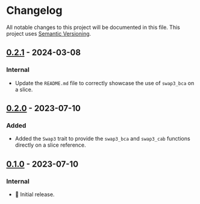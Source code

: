 # Changelog

All notable changes to this project will be documented in this file.
This project uses [Semantic Versioning](https://semver.org/spec/v2.0.0.html).

## [0.2.1] - 2024-03-08

[0.2.1]: https://github.com/sunsided/swap3-rs/releases/tag/0.2.1

### Internal

- Update the `README.md` file to correctly showcase the use of `swap3_bca` on a slice.

## [0.2.0] - 2023-07-10

[0.2.0]: https://github.com/sunsided/swap3-rs/releases/tag/0.2.0

### Added

- Added the `Swap3` trait to provide the `swap3_bca` and `swap3_cab` functions
  directly on a slice reference.

## [0.1.0] - 2023-07-10

[0.1.0]: https://github.com/sunsided/swap3-rs/releases/tag/0.1.0

### Internal

- 🎉 Initial release.

